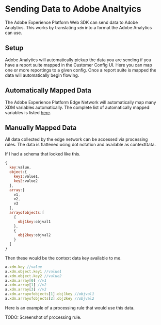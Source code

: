 # Sending Data to Adobe Analtyics

The Adobe Experience Platform Web SDK can send data to Adobe Analytics. This works by translating `xdm` into a format the Adobe Analytics can use.

## Setup

Adobe Analytics will automatically pickup the data you are sending if you have a report suite mapped in the Customer Config UI. Here you can map one or more reportings to a given config. Once a report suite is mapped the data will automatically begin flowing.

## Automatically Mapped Data

The Adobe Experience Platform Edge Network will automatically map many XDM variables automatically. The complete list of automatically mapped variables is listed [here](../automatically-mapped-vars.md).

## Manually Mapped Data

All data collected by the edge network can be accessed via processing rules. The data is flattened using dot notation and available as contextData.

If I had a schema that looked like this.

```javascript
{
  key:value,
  object:{
    key1:value1,
    key2:value2
  },
  array:[
    v1,
    v2,
    v3
  ],
  arrayofobjects:[
    {
      obj1key:objval1
    },
    {
      obj2key:objval2
    }
  ]
}
```

Then these would be the context data key available to me.

```javascript
a.xdm.key //value
a.xdm.object.key1 //value1
a.xdm.object.key2 //value2
a.xdm.array[0] //v1
a.xdm.array[1] //v2
a.xdm.array[3] //v3
a.xdm.arrayofobjects[1].obj1key //objval1
a.xdm.arrayofobjects[2].obj2key //objval2
```

Here is an example of a processing rule that would use this data.

TODO: Screenshot of processing rule.
